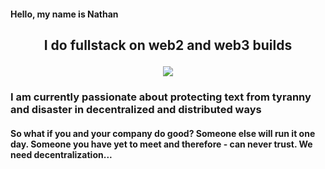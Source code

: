 #### Hello, my name is Nathan

## <p align="center">I do fullstack on web2 and web3 builds</p>

<p align="center">
  <a href="https://skillicons.dev">
    <img src="https://skillicons.dev/icons?i=solidity,react,nextjs,ts,js,tailwind,graphql,postgres,rust" />
  </a>
</p>

### I am currently passionate about protecting text from tyranny and disaster in decentralized and distributed ways

#### So what if you and your company do good? Someone else will run it one day. Someone you have yet to meet and therefore - can never trust. We need decentralization...

